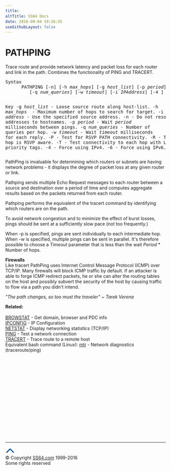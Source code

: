 ```yaml
---
title:
altTitle: SS64 Docs
date: 2016-09-04 19:26:55
useGithubLayout: false
---
```

<!-- #BeginLibraryItem "/Library/head_nt.lbi" --><!-- #EndLibraryItem --><h1>PATHPING</h1>
<p>Trace route and provide network latency and packet loss for each router and link in the path. Combines the functionality of PING and TRACERT.</p>
<pre>Syntax
      PATHPING [-n] [-h <i>max_hops</i>] [-g <i>host_list</i>] [-p <i>period</i>]
         [-q <i>num_queries</i>] [-w <i>timeout</i>] [-i <i>IPAddress</i>] [-4 ] [-6 ][TargetName]

Key
   -g <i>host_list</i> - Loose source route along host-list.
   -h <i>max_hops </i> - Maximum number of hops to search for target.
   -i <i>address</i>   - Use the specified source address.
   -n           - Do not resolve addresses to hostnames.
   -p <i>period</i>    - Wait <i>period </i>milliseconds between pings.
   -q <i>num_queries </i>- Number of queries per hop.
   -w <i>timeout</i>   - Wait <i>timeout </i>milliseconds for each reply.
   -P    - Test for RSVP PATH connectivity.
   -R    - Test if each hop is RSVP aware.
   -T    - Test connectivity to each hop with Layer-2 priority tags.
   -4    - Force using IPv4.
   -6    - Force using IPv6.
</pre>
<p>PathPing is invaluable for determining which routers or subnets are having network problems - it displays the degree of packet loss at any given router or link.</p>
<p>Pathping sends multiple Echo Request messages to each router between a source and destination over a period of time and computes aggregate results based on the packets returned from each router. </p>
<p>Pathping performs the equivalent of the tracert command by identifying which routers are on the path. </p>
<p>To avoid network congestion and to minimize the effect of burst losses, pings should be sent at a sufficiently slow pace (not too frequently.) </p>
<p>When  -p is specified, pings are sent individually to each intermediate hop. When  -w is specified, multiple pings can be sent in parallel. It's therefore possible to choose a <i>Timeout</i> parameter that is less than the wait <i>Period</i> * Number of hops.</p>
<p><b>Firewalls<br>
</b>Like tracert PathPing uses  Internet Control Message Protocol (ICMP) over TCP/IP. Many firewalls will block ICMP traffic by default. If an attacker is able to forge ICMP redirect packets, he or she can alter the routing tables on the host and possibly subvert the security of the host by causing traffic to flow via a path you didn't intend.</p>
<p class="quote"><i>"The path changes, so too must the traveler" ~ Tarek Verena</i></p>
<p><b>Related:</b><br>
  <br>
  <a href="browstat.html">BROWSTAT</a> - Get domain, browser and PDC info<br>
  <a href="ipconfig.html">IPCONFIG</a> - IP Configuration<br>
  <a href="netstat.html">NETSTAT</a> - Display networking statistics (TCP/IP) 
  <br>
  <a href="ping.html">PING</a> - Test a network connection<br>
  <a href="tracert.html">TRACERT</a> - Trace route to a remote host<br>
  Equivalent bash command (Linux): <a href="../bash/mtr.html">mtr</a> - Network diagnostics (traceroute/ping)</p><!-- #BeginLibraryItem "/Library/foot_nt.lbi" --><p>
<!-- windows300 -->
<ins class="adsbygoogle" style="display:inline-block;width:300px;height:250px" data-ad-client="ca-pub-6140977852749469" data-ad-slot="7649547908"></ins>
<script>
(adsbygoogle = window.adsbygoogle || []).push({});
</script></p>
<hr>
<div id="bl" class="footer"><a href="pathping.html#"><img src="../images/top.png" width="30" height="22" alt="Back to the Top"></a></div>
<div id="br" class="footer, tagline">© Copyright <a href="http://ss64.com/">SS64.com</a> 1999-2016<br>
Some rights reserved</div><!-- #EndLibraryItem -->

